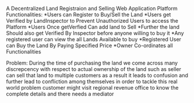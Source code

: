 A Decentralized Land Registraion and Selling  Web Application Platform
   Functionalities:
   *Users can Register to Buy/Sell the Land
   *Users get Verified by LandInspector to Prevent Unauthorized Users to access the Platform
   *Users Once getVerfied Can add land to Sell
   *Further the land Should also get Verified By Inspector before anyone willing to buy it
   *Any registered user can view the all Lands Available to buy
   *Registered User can Buy the Land By Paying Specified Price
   *Owner Co-ordinates all Functionalities

   Problem:
   During the time of purchasing the land we come across many discrepcency with
   respect to actual ownership of the land such as seller can sell that land to multiple
   customers as a result it leads to confusion and further lead to confliction among
   themselves in order to tackle this real world problem customer might visit regional
   revenue office to know the complete details and there needs a mediator






